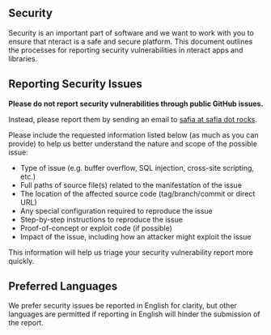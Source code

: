 ## Security

Security is an important part of software and we want to work with you to ensure that nteract is a safe and secure platform. This document outlines the processes for reporting security vulnerabilities in nteract apps and libraries.

## Reporting Security Issues

**Please do not report security vulnerabilities through public GitHub issues.**

Instead, please report them by sending an email to [safia at safia dot rocks](mailto:safia@safia.rocks).

Please include the requested information listed below (as much as you can provide) to help us better understand the nature and scope of the possible issue:

  * Type of issue (e.g. buffer overflow, SQL injection, cross-site scripting, etc.)
  * Full paths of source file(s) related to the manifestation of the issue
  * The location of the affected source code (tag/branch/commit or direct URL)
  * Any special configuration required to reproduce the issue
  * Step-by-step instructions to reproduce the issue
  * Proof-of-concept or exploit code (if possible)
  * Impact of the issue, including how an attacker might exploit the issue

This information will help us triage your security vulnerability report more quickly.

## Preferred Languages

We prefer security issues be reported in English for clarity, but other languages are permitted if reporting in English will hinder the submission of the report.
